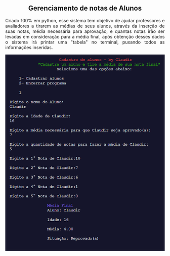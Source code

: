 <h2 align="center">Gerenciamento de notas de Alunos</h2>
<p align="justify">Criado 100% em python, esse sistema tem objetivo de ajudar professores e avaliadores a tirarem as médias de seus alunos, através da inserção de suas notas, média necessária para aprovação, e quantas notas irão ser levadas em consideração para a média final, após obtenção desses dados o sistema irá printar uma "tabela" no terminal, puxando todos as informações inseridas.</p>

![preview](.github/execução.png)
